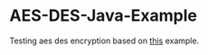 # AES-DES-Java-Example
Testing aes des encryption based on [this](http://stackoverflow.com/questions/15554296/simple-java-aes-encrypt-decrypt-example) example.
